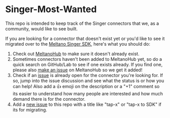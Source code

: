 # Singer-Most-Wanted

This repo is intended to keep track of the Singer connectors that we, as a community, would like to see built.


If you are looking for a connector that doesn't exist yet or you'd like to see it migrated over to the [Meltano Singer SDK](https://sdk.meltano.com/en/latest/), here's what you should do:

1. Check out [MeltanoHub](https://hub.meltano.com/singer/) to make sure it doesn't already exist.
1. Sometimes connectors haven't been added to MeltanoHub yet, so do a quick search on GitHub/Lab to see if one exists already.
If you find one, please also [make an issue](https://gitlab.com/meltano/hub/-/issues/new?issue) on MeltanoHub so we get it added!
1. Check if an [issue](https://github.com/MeltanoLabs/Singer-Most-Wanted/issues) is already open for the connector you're looking for.
If so, jump into the issue discussion and see what the status is or how you can help!
Also add a :+1: emoji on the description or a "+1" comment so its easier to understand how many people are interested and how much demand there is for the connector.
1. Add a [new issue](https://github.com/MeltanoLabs/Singer-Most-Wanted/issues/new) to this repo with a title like "tap-x" or "tap-x to SDK" if its for migrating.
